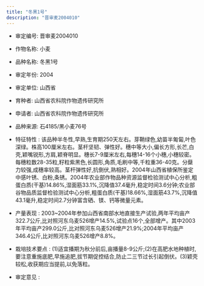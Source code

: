```yaml
---
title: "冬黑1号"
description: "晋审麦2004010"
---
```

* 审定编号:  晋审麦2004010

*  作物名称:  小麦

*  品种名称:  冬黑1号

*  审定年份:  2004

*  审定单位:  山西省

* 育种者:  山西省农科院作物遗传研究所

*  申请者:  山西省农科院作物遗传研究所

*  品种来源:  石4185/黑小麦76号

*  特征特性 : 
该品种半冬性,早熟,生育期250天左右。芽鞘绿色,幼苗半匍匐,叶色深绿。株高100厘米左右。茎杆坚韧、弹性好。穗中等大小,偏长方形,长芒,白壳,颖嘴锐形,方肩,颖脊明显。穗长7-9厘米左右,每穗14-16个小穗,小穗较密。每穗粒数28-35粒,籽粒紫黑色,长圆形,角质,毛刷中等,千粒重36-40克。分蘖力较强,成穗率较高。茎杆弹性好,抗倒伏,熟相好。2004年山西省植保所鉴定中感叶锈、白粉,条锈。2004年农业部作物品种资源监督检验测试中心分析,粗蛋白质(干基)14.86%,湿面筋33.1%,沉降值37.4毫升,稳定时间3.6分钟;农业部谷物品质监督检验测试中心分析,粗蛋白质(干基)18.66%,湿面筋43.7%,沉降值43.1毫升,稳定时间2.7分钟富含硒、镁、钙等微量元素。
 
*  产量表现 : 
2003~2004年参加山西省南部水地直接生产试验,两年平均亩产322.7公斤,比对照河东乌麦526增产14.5%,试验点16个,全部增产。其中2003年平均亩产299.0公斤,比对照河东乌麦526增产21.9%;2004年平均亩产346.4公斤,比对照河东乌麦526增产8.8%。

*  栽培技术要点 : 
(1)适宜播期为秋分前后,亩播量8-9公斤;(2)在高肥水地种植时,要注意重施底肥,早施追肥,拔节期促控结合,防止二三节过长引起倒伏。(3)颖壳较松,收获期应当提前,以免落粒。

*  审定意见 : 


